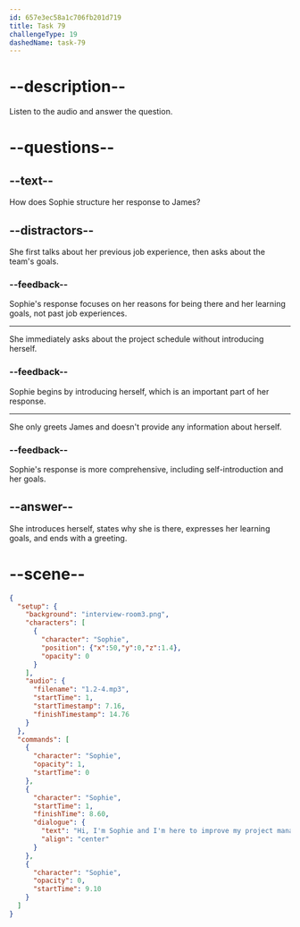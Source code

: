 ```yaml
---
id: 657e3ec58a1c706fb201d719
title: Task 79
challengeType: 19
dashedName: task-79
---
```


<!--
AUDIO REFERENCE:
Sophie: Hi, I'm Sophie, and I'm here to improve my project management skills. I want to learn more about project management. Nice to meet you, James.
-->

# --description--

Listen to the audio and answer the question.

# --questions--

## --text--

How does Sophie structure her response to James?

## --distractors--

She first talks about her previous job experience, then asks about the team's goals.

### --feedback--

Sophie's response focuses on her reasons for being there and her learning goals, not past job experiences.

---

She immediately asks about the project schedule without introducing herself.

### --feedback--

Sophie begins by introducing herself, which is an important part of her response.

---

She only greets James and doesn't provide any information about herself.

### --feedback--

Sophie's response is more comprehensive, including self-introduction and her goals.

## --answer--

She introduces herself, states why she is there, expresses her learning goals, and ends with a greeting.

# --scene--

```json
{
  "setup": {
    "background": "interview-room3.png",
    "characters": [
      {
        "character": "Sophie",
        "position": {"x":50,"y":0,"z":1.4},
        "opacity": 0
      }
    ],
    "audio": {
      "filename": "1.2-4.mp3",
      "startTime": 1,
      "startTimestamp": 7.16,
      "finishTimestamp": 14.76
    }
  },
  "commands": [
    {
      "character": "Sophie",
      "opacity": 1,
      "startTime": 0
    },
    {
      "character": "Sophie",
      "startTime": 1,
      "finishTime": 8.60,
      "dialogue": {
        "text": "Hi, I'm Sophie and I'm here to improve my project management skills. I want to learn more about project management. Nice to meet you, James.",
        "align": "center"
      }
    },
    {
      "character": "Sophie",
      "opacity": 0,
      "startTime": 9.10
    }
  ]
}
```

